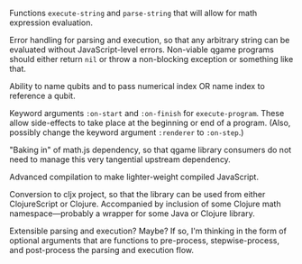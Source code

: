 Functions `execute-string` and `parse-string` that will allow for math expression evaluation.

Error handling for parsing and execution, so that any arbitrary string can be evaluated without JavaScript-level errors. Non-viable qgame programs should either return `nil` or throw a non-blocking exception or something like that.

Ability to name qubits and to pass numerical index OR name index to reference a qubit.

Keyword arguments `:on-start` and `:on-finish` for `execute-program`. These allow side-effects to take place at the beginning or end of a program. (Also, possibly change the keyword argument `:renderer` to `:on-step`.)

"Baking in" of math.js dependency, so that qgame library consumers do not need to manage this very tangential upstream dependency.

Advanced compilation to make lighter-weight compiled JavaScript.

Conversion to cljx project, so that the library can be used from either ClojureScript or Clojure. Accompanied by inclusion of some Clojure math namespace&mdash;probably a wrapper for some Java or Clojure library.

Extensible parsing and execution? Maybe? If so, I'm thinking in the form of optional arguments that are functions to pre-process, stepwise-process, and post-process the parsing and execution flow.
